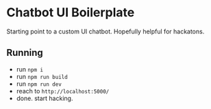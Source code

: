 # Chatbot UI Boilerplate
Starting point to a custom UI chatbot. Hopefully helpful for hackatons.

## Running
* run `npm i`
* run `npm run build`
* run `npm run dev`
* reach to `http://localhost:5000/`
* done. start hacking.
